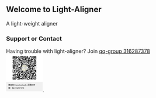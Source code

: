 ## Welcome to Light-Aligner
A light-weight aligner

### Support or Contact

Having trouble with light-aligner? Join [qq-group 316287378](https://jq.qq.com/?_wv=1027&k=5e7BThu) <br/><img src="https://raw.githubusercontent.com/ffreemt/light-aligner/master/data/Transtoolweb%2B%E5%8F%8C%E8%AF%AD%E5%AF%B9%E9%BD%90%E7%BE%A4%E8%81%8A%E4%BA%8C%E7%BB%B4%E7%A0%81.png" alt="qrcode" style="width:100px;"/>.